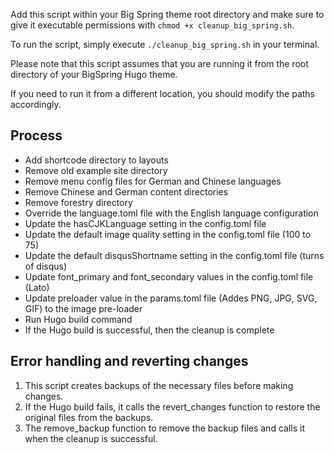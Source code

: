Add this script within your Big Spring theme root directory and make sure to give it executable permissions with `chmod +x cleanup_big_spring.sh`.

To run the script, simply execute `./cleanup_big_spring.sh` in your terminal.

Please note that this script assumes that you are running it from the root directory of your BigSpring Hugo theme.

If you need to run it from a different location, you should modify the paths accordingly.

## Process 
* Add shortcode directory to layouts
* Remove old example site directory
* Remove menu config files for German and Chinese languages
* Remove Chinese and German content directories
* Remove forestry directory
* Override the language.toml file with the English language configuration
* Update the hasCJKLanguage setting in the config.toml file
* Update the default image quality setting in the config.toml file (100 to 75)
* Update the default disqusShortname setting in the config.toml file (turns of disqus)
* Update font_primary and font_secondary values in the config.toml file (Lato)
* Update preloader value in the params.toml file (Addes PNG, JPG, SVG, GIF) to the image pre-loader
* Run Hugo build command
* If the Hugo build is successful, then the cleanup is complete


## Error handling and reverting changes
1. This script creates backups of the necessary files before making changes.
2. If the Hugo build fails, it calls the revert_changes function to restore the original files from the backups.
3. The remove_backup function to remove the backup files and calls it when the cleanup is successful.
